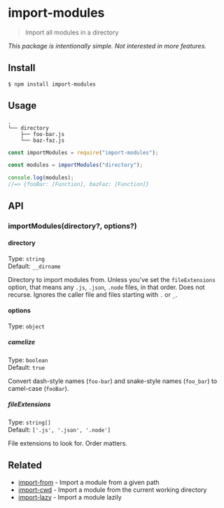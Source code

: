 # import-modules

> Import all modules in a directory

_This package is intentionally simple. Not interested in more features._

## Install

```
$ npm install import-modules
```

## Usage

```
.
└── directory
    ├── foo-bar.js
    └── baz-faz.js
```

```js
const importModules = require("import-modules");

const modules = importModules("directory");

console.log(modules);
//=> {fooBar: [Function], bazFaz: [Function]}
```

## API

### importModules(directory?, options?)

#### directory

Type: `string`\
Default: `__dirname`

Directory to import modules from. Unless you've set the `fileExtensions` option,
that means any `.js`, `.json`, `.node` files, in that order. Does not recurse.
Ignores the caller file and files starting with `.` or `_`.

#### options

Type: `object`

##### camelize

Type: `boolean`\
Default: `true`

Convert dash-style names (`foo-bar`) and snake-style names (`foo_bar`) to
camel-case (`fooBar`).

##### fileExtensions

Type: `string[]`\
Default: `['.js', '.json', '.node']`

File extensions to look for. Order matters.

## Related

- [import-from](https://github.com/sindresorhus/import-from) - Import a module
  from a given path
- [import-cwd](https://github.com/sindresorhus/import-cwd) - Import a module
  from the current working directory
- [import-lazy](https://github.com/sindresorhus/import-lazy) - Import a module
  lazily
